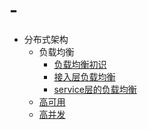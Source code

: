 # -
- 分布式架构
  - 负载均衡
    - [负载均衡初识][1]
    - [接入层负载均衡][2]
    - [service层的负载均衡][3]
  - [高可用][4]
  - [高并发][5]

[1]: http://mp.weixin.qq.com/s/B9-7mALpvovnEMNM7BbHyQ 
[2]: http://mp.weixin.qq.com/s/4dzqbh2wfzbQzgFodP2_6Q
[3]: http://mp.weixin.qq.com/s/gxYKzG4ZgKHNLGBN00sfXA
[4]: http://mp.weixin.qq.com/s/7nfSvxZ4vJAxpIN5rCdaCw
[5]: http://mp.weixin.qq.com/s/AMPIwgParjbLUBuCxUCYmw
